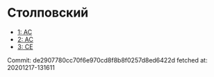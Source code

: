 # Столповский
- [1: AC](1.md)
- [2: AC](2.md)
- [3: CE](3.md)

Commit: de2907780cc70f6e970cd8f8b8f0257d8ed6422d
 fetched at: 20201217-131611
